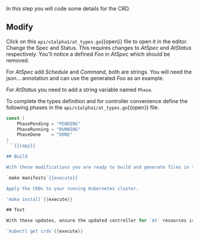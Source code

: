 In this step you will code some details for the CRD.

## Modify

Click on this `api/v1alpha1/at_types.go`{{open}} file to open it in the editor. Change the Spec and Status. This requires changes to _AtSpec_ and _AtStatus_ respectively. You'll notice a defined _Foo_ in _AtSpec_ which should be removed.

For _AtSpec_ add _Schedule_ and _Command_, both are strings. You will need the json... annotation and can use the generated _Foo_ as an example.

For _AtStatus_ you need to add a string variable named `Phase`.

To complete the types definition and for controller convenience define the following phases in the `api/v1alpha1/at_types.go`{{open}} file.

```go
const (
	PhasePending = "PENDING"
	PhaseRunning = "RUNNING"
	PhaseDone    = "DONE"
)
```{{copy}}

## Build

With these modifications you are ready to build and generate files in the config folder.

`make manifests`{{execute}}

Apply the CRDs to your running Kubernetes cluster.

'make install`{{execute}}

## Test

With these updates, ensure the updated controller for `At` resources is installed.

`kubectl get crds`{{execute}}
